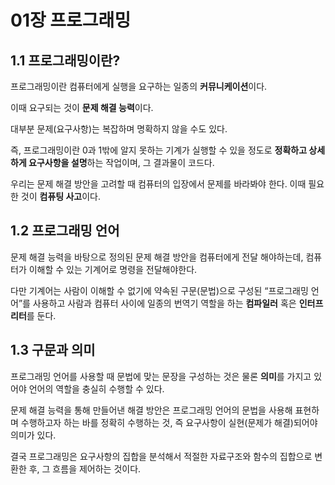 # 01장 프로그래밍

## 1.1 프로그래밍이란?

프로그래밍이란 컴퓨터에게 실행을 요구하는 일종의 **커뮤니케이션**이다. 

이때 요구되는 것이 **문제 해결 능력**이다. 

대부분 문제(요구사항)는 복잡하며 명확하지 않을 수도 있다.

즉, 프로그래밍이란 0과 1밖에 알지 못하는 기계가 실행할 수 있을 정도로 **정확하고 상세하게 요구사항을 설명**하는 작업이며, 그 결과물이 코드다.

우리는 문제 해결 방안을 고려할 때 컴퓨터의 입장에서 문제를 바라봐야 한다. 이때 필요한 것이 **컴퓨팅 사고**이다.

## 1.2 프로그래밍 언어

문제 해결 능력을 바탕으로 정의된 문제 해결 방안을 컴퓨터에게 전달 해야하는데, 컴퓨터가 이해할 수 있는 기계어로 명령을 전달해야한다.

다만 기계어는 사람이 이해할 수 없기에 약속된 구문(문법)으로 구성된 “프로그래밍 언어”를 사용하고 사람과 컴퓨터 사이에 일종의 번역기 역할을 하는 **컴파일러** 혹은 **인터프리터**를 둔다.

## 1.3 구문과 의미

프로그래밍 언어를 사용할 때 문법에 맞는 문장을 구성하는 것은 물론 **의미**를 가지고 있어야 언어의 역할을 충실히 수행할 수 있다.

문제 해결 능력을 통해 만들어낸 해결 방안은 프로그래밍 언어의 문법을 사용해 표현하며 수행하고자 하는 바를 정확히 수행하는 것, 즉 요구사항이 실현(문제가 해결)되어야 의미가 있다.

결국 프로그래밍은 요구사항의 집합을 분석해서 적절한 자료구조와 함수의 집합으로 변환한 후, 그 흐름을 제어하는 것이다.